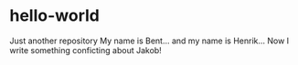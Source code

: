 # hello-world
Just another repository
My name is Bent...
and my name is Henrik...
Now I write something conficting about Jakob!
